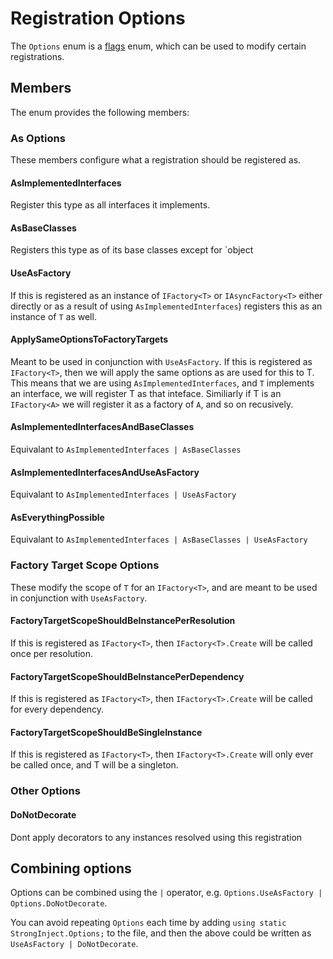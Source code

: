 # Registration Options

The `Options` enum is a [flags](https://docs.microsoft.com/en-us/dotnet/api/system.flagsattribute) enum, which can be used to modify certain registrations.

## Members

The enum provides the following members:

### As Options

These members configure what a registration should be registered as.

#### AsImplementedInterfaces

Register this type as all interfaces it implements.

#### AsBaseClasses

Registers this type as of its base classes except for `object

#### UseAsFactory

If this is registered as an instance of `IFactory<T>` or `IAsyncFactory<T>` either directly or as a result of using `AsImplementedInterfaces`) registers this as an instance of `T` as well.

#### ApplySameOptionsToFactoryTargets

Meant to be used in conjunction with `UseAsFactory`.
If this is registered as `IFactory<T>`, then we will apply the same options as are used for this to T.
This means that we are using `AsImplementedInterfaces`, and `T` implements an interface, we will register T as that inteface.
Similiarly if T is an `IFactory<A>` we will register it as a factory of `A`, and so on recusively.

#### AsImplementedInterfacesAndBaseClasses

Equivalant to `AsImplementedInterfaces | AsBaseClasses`

#### AsImplementedInterfacesAndUseAsFactory

Equivalant to `AsImplementedInterfaces | UseAsFactory`

#### AsEverythingPossible

Equivalant to `AsImplementedInterfaces | AsBaseClasses | UseAsFactory`

### Factory Target Scope Options

These modify the scope of `T` for an `IFactory<T>`, and are meant to be used in conjunction with `UseAsFactory`.

#### FactoryTargetScopeShouldBeInstancePerResolution

If this is registered as `IFactory<T>`, then `IFactory<T>.Create` will be called once per resolution.

#### FactoryTargetScopeShouldBeInstancePerDependency

If this is registered as `IFactory<T>`, then `IFactory<T>.Create` will be called for every dependency.

#### FactoryTargetScopeShouldBeSingleInstance

If this is registered as `IFactory<T>`, then `IFactory<T>.Create` will only ever be called once, and T will be a singleton.

### Other Options

#### DoNotDecorate

Dont apply decorators to any instances resolved using this registration

## Combining options

Options can be combined using the `|` operator, e.g. `Options.UseAsFactory | Options.DoNotDecorate`.

You can avoid repeating `Options` each time by adding `using static StrongInject.Options;` to the file, and then the above could be written as `UseAsFactory | DoNotDecorate`.

